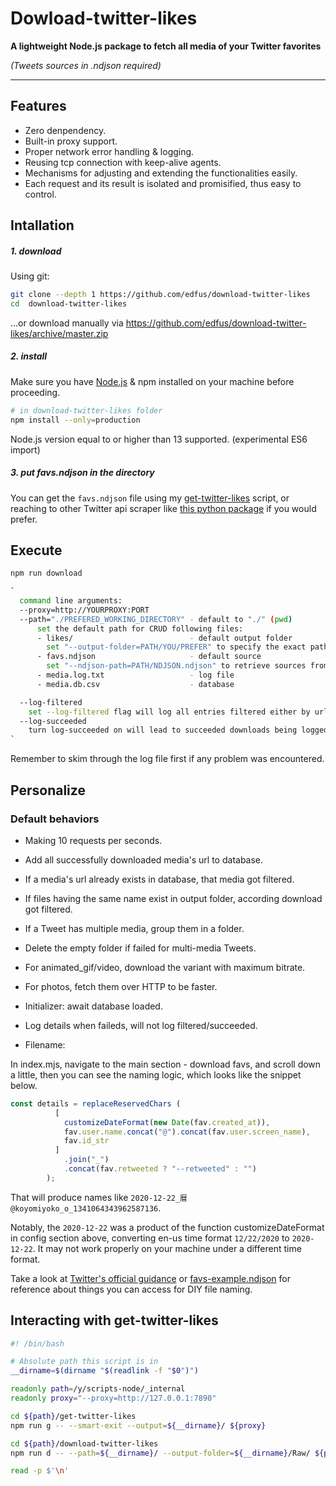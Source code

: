 # Dowload-twitter-likes

**A lightweight Node.js package to fetch all media of your Twitter favorites**

*(Tweets sources in .ndjson required)*

---

## Features

- Zero denpendency.
- Built-in proxy support.
- Proper network error handling & logging.
- Reusing tcp connection with keep-alive agents.
- Mechanisms for adjusting and extending the functionalities easily.
- Each request and its result is isolated and promisified, thus easy to control.

## Intallation

##### 1. download

Using git:

```bash
git clone --depth 1 https://github.com/edfus/download-twitter-likes
cd  download-twitter-likes
```

...or download manually via <https://github.com/edfus/download-twitter-likes/archive/master.zip>

##### 2. install

Make sure you have [Node.js](https://nodejs.org/en/) & npm installed on your machine before proceeding.

```bash
# in download-twitter-likes folder
npm install --only=production
```

Node.js version equal to or higher than 13 supported. (experimental ES6 import)

##### 3. put favs.ndjson in the directory

You can get the `favs.ndjson` file using my [get-twitter-likes](https://github.com/edfus/get-twitter-likes) script, or reaching to other Twitter api scraper like [this python package](https://github.com/tekumara/twitter-likes) if you would prefer.

## Execute

```bash
npm run download

`
  command line arguments:
  --proxy=http://YOURPROXY:PORT
  --path="./PREFERED_WORKING_DIRECTORY" - default to "./" (pwd)
      set the default path for CRUD following files:
      - likes/                          - default output folder
        set "--output-folder=PATH/YOU/PREFER" to specify the exact path for storing media other than ${path}/likes/
      - favs.ndjson                     - default source
        set "--ndjson-path=PATH/NDJSON.ndjson" to retrieve sources from a preferred ndjson file
      - media.log.txt                   - log file
      - media.db.csv                    - database

  --log-filtered
    set --log-filtered flag will log all entries filtered either by url_filter or pathname_filter out.
  --log-succeeded
    turn log-succeeded on will lead to succeeded downloads being logged too.
`

```

Remember to skim through the log file first if any problem was encountered.

## Personalize

### Default behaviors

- Making 10 requests per seconds.
- Add all successfully downloaded media's url to database.
- If a media's url already exists in database, that media got filtered.
- If files having the same name exist in output folder, according download got filtered.
- If a Tweet has multiple media, group them in a folder.
- Delete the empty folder if failed for multi-media Tweets.
- For animated_gif/video, download the variant with maximum bitrate.
- For photos, fetch them over HTTP to be faster.

- Initializer: await database loaded.
- Log details when faileds, will not log filtered/succeeded.

- Filename:

In index.mjs, navigate to the main section - download favs, and scroll down a little, then you can see the naming logic, which looks like the snippet below.

```js
const details = replaceReservedChars (
          [
            customizeDateFormat(new Date(fav.created_at)),
            fav.user.name.concat("@").concat(fav.user.screen_name),
            fav.id_str 
          ]
            .join("_")
            .concat(fav.retweeted ? "--retweeted" : "")
        );
```

That will produce names like `2020-12-22_暦@koyomiyoko_o_1341064343962587136`.

Notably, the `2020-12-22` was a product of the function customizeDateFormat in config section above, converting en-us time format `12/22/2020` to `2020-12-22`. It may not work properly on your machine under a different time format.

Take a look at [Twitter's official guidance](https://developer.twitter.com/en/docs/twitter-api/v1/data-dictionary/object-model/extended-entities) or [favs-example.ndjson](https://github.com/edfus/download-twitter-likes/blob/master/favs-example.ndjson) for reference about things you can access for DIY file naming.

## Interacting with get-twitter-likes

```bash
#! /bin/bash

# Absolute path this script is in
__dirname=$(dirname "$(readlink -f "$0")")

readonly path=/y/scripts-node/_internal
readonly proxy="--proxy=http://127.0.0.1:7890"

cd ${path}/get-twitter-likes
npm run g -- --smart-exit --output=${__dirname}/ ${proxy}

cd ${path}/download-twitter-likes
npm run d -- --path=${__dirname}/ --output-folder=${__dirname}/Raw/ ${proxy}

read -p $'\n'
```